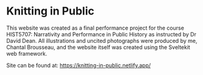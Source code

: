 # Knitting in Public

This website was created as a final performance project for the course HIST5707: Narrativity and Performance in Public History as instructed by Dr David Dean. All illustrations and uncited photographs were produced by me, Chantal Brousseau, and the website itself was created using the Sveltekit web framework.

Site can be found at: https://knitting-in-public.netlify.app/
